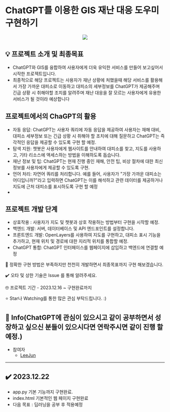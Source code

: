 # ChatGPT를 이용한 GIS 재난 대응 도우미 구현하기
<p align="center">
  <img src="https://github.com/this2jun/this2jun-GIS_ChatGPT/issues/1#issue-2053700206">
</p>

## 💡 프로젝트 소개 및 최종목표
- ChatGPT와 GIS를 융합하여 사용자에게 더욱 유익한 서비스를 만들어 보고싶어서 시작한 프로젝트입니다.
- 최종적으로 해당 프로젝트는 사용자가 재난 상황에 처했을때 해당 서비스를 활용해서 가장 가까운 대피소로 이동하고 대피소의 세부정보를 ChatGPT가 제공해주며 긴급 상황 시 취해야할 조치를 알려주며 재난 대응을 잘 모르는 사용자에게 유용한 서비스가 될 것이라 예상합니다
  
## 프로젝트에서의 ChaGPT의 활용
- 자동 응답: ChatGPT는 사용자 쿼리에 자동 응답을 제공하여 사용자는 재해 대비, 대피소 세부정보 또는 긴급 상황 시 취해야 할 조치에 대해 질문하고 ChatGPT는 즉각적인 응답을 제공할 수 있도록 구현 할 예정.
- 탐색 지원: 챗봇은 사용자에게 웹사이트를 안내하여 대피소를 찾고, 지도를 사용하고, 기타 리소스에 액세스하는 방법을 이해하도록 돕습니다.
- 재난 정보 및 팁: ChatGPT는 현재 진행 중인 재해, 안전 팁, 비상 절차에 대한 최신 정보를 사용자에게 제공할 수 있도록 구현.
- 언어 처리: 자연어 쿼리를 처리합니다. 예를 들어, 사용자가 "가장 가까운 대피소는 어디입니까?"라고 입력하면 ChatGPT는 이를 해석하고 관련 데이터를 제공하거나 지도에 근처 대피소를 표시하도록 구현 할 예정
- 
## 프로젝트 개발 단계
- 상효작용 : 사용자가 지도 및 챗봇과 상호 작용하는 방법부터 구현을 시작할 예정.
- 백엔드 개발: 서버, 데이터베이스 및 API 엔드포인트를 설정합니다.
- 프론트엔드 개발: OpenLayers를 사용하여 지도를 구현하고, 대피소 표시 기능을 추가하고, 현재 위치 및 경로에 대한 지리적 위치를 통합할 예정.
- ChatGPT 통합: ChatGPT 인터페이스를 웹페이지에 삽입하고 백엔드에 연결할 예정
  
📝 정확한 구현 방법은 부족하지만 천천히 개발하면서 최종목표까지 구현 해보겠습니다.

✔️ 오타 및 상한 기술은 Issue 를 통해 알려주세요.

🤓 프로젝트 기간 - 2023.12.16 ~ 구현완료까지

⭐ Star나 Watching를 통한 많은 관심 부탁드립니다. :)

## 📢 Info(ChatGPT에 관심이 있으시고 같이 공부하면서 성장하고 싶으신 분들이 있으시다면 연락주시면 같이 진행 할 예정.)

- 참여자
  - [LeeJun](https://github.com/this2jun)

-------------

## ✔️ 2023.12.22
- app.py 기본 기능까지 구현완료.
- index.html 기본적인 웹 페이지 구현완료
- 다음 목표 : 딥러닝을 공부 후 적용예정
